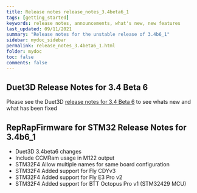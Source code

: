 ```yaml
---
title: Release notes release_notes_3.4beta6_1
tags: [getting_started]
keywords: release notes, announcements, what's new, new features
last_updated: 09/11/2021
summary: "Release notes for the unstable release of 3.4b6_1"
sidebar: mydoc_sidebar
permalink: release_notes_3.4beta6_1.html
folder: mydoc
toc: false
comments: false
---
```


## Duet3D Release Notes for 3.4 Beta 6

Please see the Duet3D [release notes for 3.4 Beta 6](https://github.com/Duet3D/RepRapFirmware/wiki/Changelog-RRF-3.x-Beta-&-RC#reprapfirmware-340beta6) to see whats new and what has been fixed

## RepRapFirmware for STM32 Release Notes for 3.4b6_1

* Duet3D 3.4beta6 changes
* Include CCMRam usage in M122 output
* STM32F4 Allow multiple names for same board configuration
* STM32F4 Added support for Fly CDYv3
* STM32F4 Added support for Fly E3 Pro v2
* STM32F4 Added support for BTT Octopus Pro v1 (STM32429 MCU)
